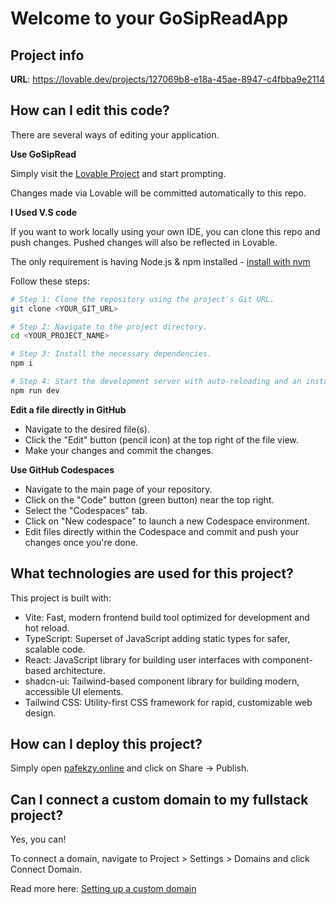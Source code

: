 # Welcome to your GoSipReadApp

## Project info

**URL**: https://lovable.dev/projects/127069b8-e18a-45ae-8947-c4fbba9e2114

## How can I edit this code?

There are several ways of editing your application.

**Use GoSipRead**

Simply visit the [Lovable Project](https://lovable.dev/projects/127069b8-e18a-45ae-8947-c4fbba9e2114) and start prompting.

Changes made via Lovable will be committed automatically to this repo.

**I Used V.S code**

If you want to work locally using your own IDE, you can clone this repo and push changes. Pushed changes will also be reflected in Lovable.

The only requirement is having Node.js & npm installed - [install with nvm](https://github.com/nvm-sh/nvm#installing-and-updating)

Follow these steps:

```sh
# Step 1: Clone the repository using the project's Git URL.
git clone <YOUR_GIT_URL>

# Step 2: Navigate to the project directory.
cd <YOUR_PROJECT_NAME>

# Step 3: Install the necessary dependencies.
npm i

# Step 4: Start the development server with auto-reloading and an instant preview.
npm run dev
```

**Edit a file directly in GitHub**

- Navigate to the desired file(s).
- Click the "Edit" button (pencil icon) at the top right of the file view.
- Make your changes and commit the changes.

**Use GitHub Codespaces**

- Navigate to the main page of your repository.
- Click on the "Code" button (green button) near the top right.
- Select the "Codespaces" tab.
- Click on "New codespace" to launch a new Codespace environment.
- Edit files directly within the Codespace and commit and push your changes once you're done.

## What technologies are used for this project?

This project is built with:

- Vite: Fast, modern frontend build tool optimized for development and hot reload.
- TypeScript: Superset of JavaScript adding static types for safer, scalable code.
- React: JavaScript library for building user interfaces with component-based architecture.
- shadcn-ui: Tailwind-based component library for building modern, accessible UI elements.
- Tailwind CSS: Utility-first CSS framework for rapid, customizable web design.

## How can I deploy this project?

Simply open [pafekzy.online](https://fullstack.pafekzy.online) and click on Share -> Publish.

## Can I connect a custom domain to my fullstack project?

Yes, you can!

To connect a domain, navigate to Project > Settings > Domains and click Connect Domain.

Read more here: [Setting up a custom domain](https://docs.lovable.dev/tips-tricks/custom-domain#step-by-step-guide)
